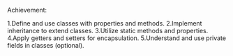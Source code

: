 Achievement:

1.Define and use classes with properties and methods.
2.Implement inheritance to extend classes.
3.Utilize static methods and properties.
4.Apply getters and setters for encapsulation.
5.Understand and use private fields in classes (optional).